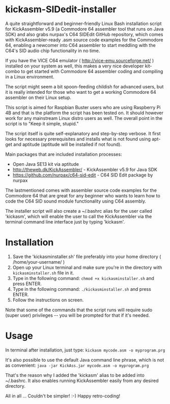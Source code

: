 # kickasm-SIDedit-installer

A quite straightforward and beginner-friendly Linux Bash installation script for KickAssembler v5.9 (a Commodore 64 assembler tool that runs on Java SDK) and also grabs nurpax's C64 SIDEdit GitHub repository, which comes with KickAssembler-ready .asm source code examples for the Commodore 64, enabling a newcomer into C64 assembler to start meddling with the C64's SID audio chip functionality in no time.

If you have the VICE C64 emulator ( http://vice-emu.sourceforge.net/ ) installed on your system as well, this makes a very nice developer kit-combo to get started with Commodore 64 assembler coding and compiling in a Linux environment. 

The script might seem a bit spoon-feeding childish for advanced users, but it is really intended for those who want to get a working Commodore 64 assembler on their Linux setup.

This script is aimed for Raspbian Buster users who are using Raspberry Pi 4B and that is the platform the script has been tested on. It should however work for any mainstream Linux distro users as well. The overall point in the script is to "Keep it simple, stupid."

The script itself is quite self-explanatory and step-by-step verbose. It first looks for necessary prerequisites and installs what is not found using apt-get and aptitude (aptitude will be installed if not found).

Main packages that are included installation processes:

- Open Java SE13 kit via aptitude
- http://theweb.dk/KickAssembler/ - KickAssembler v5.9 for Java SDK
- https://github.com/nurpax/c64-sid-edit - C64 SID Edit package by nurpax

The lastmentioned comes with assembler source code examples for the Commodore 64 that are great for any beginner who wants to learn how to code the C64 SID sound module functionality using C64 assembly.

The installer script will also create a ~/.bashrc alias for the user called 'kickasm', which will enable the user to call the KickAssembler via the terminal command line interface just by typing 'kickasm'.

Installation
============

1. Save the 'kickasminstaller.sh' file preferably into your home directory ( /home/your-username/ )
2. Open up your Linux terminal and make sure you're in the directory with ```kickasminstaller.sh``` file in it.
3. Type in the following command: ```chmod +x kickasminstaller.sh``` and press ENTER.
4. Type in the following command: ```./kickasminstaller.sh``` and press ENTER.
5. Follow the instructions on screen.

Note that some of the commands that the script runs will require sudo (super user) privileges -- you will be prompted for that if it's needed.

Usage
=====

In terminal after installation, just type:
```kickasm mycode.asm -o myprogram.prg```

It's also possible to use the default Java command line phrase, which is not as convenient:
```java -jar KickAss.jar mycode.asm -o myprogram.prg```

That's the reason why I added the 'kickasm' alias to be added into ~/.bashrc. It also enables running KickAssembler easily from any desired directory.

All in all ... Couldn't be simpler! :-) Happy retro-coding!

